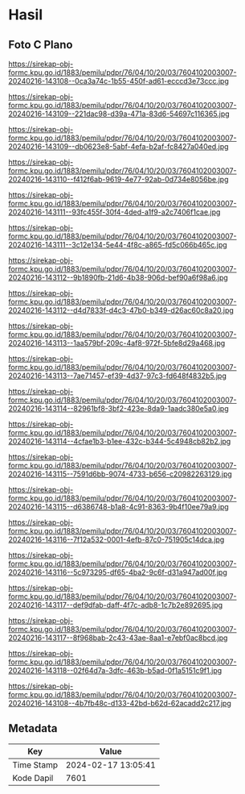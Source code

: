 # Hasil

## Foto C Plano

https://sirekap-obj-formc.kpu.go.id/1883/pemilu/pdpr/76/04/10/20/03/7604102003007-20240216-143108--0ca3a74c-1b55-450f-ad61-ecccd3e73ccc.jpg

https://sirekap-obj-formc.kpu.go.id/1883/pemilu/pdpr/76/04/10/20/03/7604102003007-20240216-143109--221dac98-d39a-471a-83d6-54697c116365.jpg

https://sirekap-obj-formc.kpu.go.id/1883/pemilu/pdpr/76/04/10/20/03/7604102003007-20240216-143109--db0623e8-5abf-4efa-b2af-fc8427a040ed.jpg

https://sirekap-obj-formc.kpu.go.id/1883/pemilu/pdpr/76/04/10/20/03/7604102003007-20240216-143110--f412f6ab-9619-4e77-92ab-0d734e8056be.jpg

https://sirekap-obj-formc.kpu.go.id/1883/pemilu/pdpr/76/04/10/20/03/7604102003007-20240216-143111--93fc455f-30f4-4ded-a1f9-a2c7406f1cae.jpg

https://sirekap-obj-formc.kpu.go.id/1883/pemilu/pdpr/76/04/10/20/03/7604102003007-20240216-143111--3c12e134-5e44-4f8c-a865-fd5c066b465c.jpg

https://sirekap-obj-formc.kpu.go.id/1883/pemilu/pdpr/76/04/10/20/03/7604102003007-20240216-143112--9b1890fb-21d6-4b38-906d-bef90a6f98a6.jpg

https://sirekap-obj-formc.kpu.go.id/1883/pemilu/pdpr/76/04/10/20/03/7604102003007-20240216-143112--d4d7833f-d4c3-47b0-b349-d26ac60c8a20.jpg

https://sirekap-obj-formc.kpu.go.id/1883/pemilu/pdpr/76/04/10/20/03/7604102003007-20240216-143113--1aa579bf-209c-4af8-972f-5bfe8d29a468.jpg

https://sirekap-obj-formc.kpu.go.id/1883/pemilu/pdpr/76/04/10/20/03/7604102003007-20240216-143113--7ae71457-ef39-4d37-97c3-fd648f4832b5.jpg

https://sirekap-obj-formc.kpu.go.id/1883/pemilu/pdpr/76/04/10/20/03/7604102003007-20240216-143114--82961bf8-3bf2-423e-8da9-1aadc380e5a0.jpg

https://sirekap-obj-formc.kpu.go.id/1883/pemilu/pdpr/76/04/10/20/03/7604102003007-20240216-143114--4cfae1b3-b1ee-432c-b344-5c4948cb82b2.jpg

https://sirekap-obj-formc.kpu.go.id/1883/pemilu/pdpr/76/04/10/20/03/7604102003007-20240216-143115--7591d6bb-9074-4733-b656-c20982263129.jpg

https://sirekap-obj-formc.kpu.go.id/1883/pemilu/pdpr/76/04/10/20/03/7604102003007-20240216-143115--d6386748-b1a8-4c91-8363-9b4f10ee79a9.jpg

https://sirekap-obj-formc.kpu.go.id/1883/pemilu/pdpr/76/04/10/20/03/7604102003007-20240216-143116--7f12a532-0001-4efb-87c0-751905c14dca.jpg

https://sirekap-obj-formc.kpu.go.id/1883/pemilu/pdpr/76/04/10/20/03/7604102003007-20240216-143116--5c973295-df65-4ba2-9c6f-d31a947ad00f.jpg

https://sirekap-obj-formc.kpu.go.id/1883/pemilu/pdpr/76/04/10/20/03/7604102003007-20240216-143117--def9dfab-daff-4f7c-adb8-1c7b2e892695.jpg

https://sirekap-obj-formc.kpu.go.id/1883/pemilu/pdpr/76/04/10/20/03/7604102003007-20240216-143117--8f968bab-2c43-43ae-8aa1-e7ebf0ac8bcd.jpg

https://sirekap-obj-formc.kpu.go.id/1883/pemilu/pdpr/76/04/10/20/03/7604102003007-20240216-143118--02f64d7a-3dfc-463b-b5ad-0f1a5151c9f1.jpg

https://sirekap-obj-formc.kpu.go.id/1883/pemilu/pdpr/76/04/10/20/03/7604102003007-20240216-143108--4b7fb48c-d133-42bd-b62d-62acadd2c217.jpg


## Metadata

| Key        | Value               |
| ---------- | ------------------- |
| Time Stamp | 2024-02-17 13:05:41 |
| Kode Dapil | 7601                |



